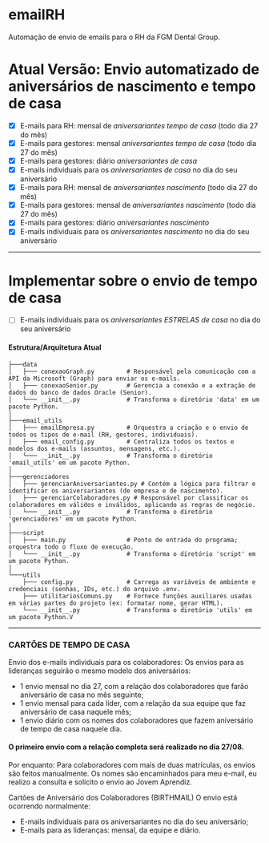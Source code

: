 # emailRH
Automação de envio de emails para o RH da FGM Dental Group.

# Atual Versão: Envio automatizado de aniversários de nascimento e tempo de casa
- [x] E-mails para RH: mensal de *aniversariantes tempo de casa* (todo dia 27 do mês)
- [x] E-mails para gestores: mensal *aniversariantes tempo de casa* (todo dia 27 do mês)
- [x] E-mails para gestores: diário *aniversariantes de casa*
- [x] E-mails individuais para os *aniversariantes de casa* no dia do seu aniversário
- [x] E-mails para RH: mensal de *aniversariantes nascimento* (todo dia 27 do mês)
- [x] E-mails para gestores: mensal de *aniversariantes nascimento* (todo dia 27 do mês)
- [x] E-mails para gestores: diário *aniversariantes nascimento*
- [x] E-mails individuais para os *aniversariantes nascimento* no dia do seu aniversário
---

# Implementar sobre o envio de tempo de casa
- [ ] E-mails individuais para os *aniversariantes ESTRELAS de casa* no dia do seu aniversário

#### Estrutura/Arquitetura Atual
```
├───data
│   ├─── conexaoGraph.py         # Responsável pela comunicação com a API da Microsoft (Graph) para enviar os e-mails.
│   ├─── conexaoSenior.py        # Gerencia a conexão e a extração de dados do banco de dados Oracle (Senior).
│   └─── __init__.py             # Transforma o diretório 'data' em um pacote Python.
│
├───email_utils
│   ├─── emailEmpresa.py         # Orquestra a criação e o envio de todos os tipos de e-mail (RH, gestores, individuais).
│   ├─── email_config.py         # Centraliza todos os textos e modelos dos e-mails (assuntos, mensagens, etc.).
│   └─── __init__.py             # Transforma o diretório 'email_utils' em um pacote Python.
│
├───gerenciadores
│   ├─── gerenciarAniversariantes.py # Contém a lógica para filtrar e identificar os aniversariantes (de empresa e de nascimento).
│   ├─── gerenciarColaboradores.py # Responsável por classificar os colaboradores em válidos e inválidos, aplicando as regras de negócio.
│   └─── __init__.py             # Transforma o diretório 'gerenciadores' em um pacote Python.
│
├───script
│   ├─── main.py                 # Ponto de entrada do programa; orquestra todo o fluxo de execução.
│   └─── __init__.py             # Transforma o diretório 'script' em um pacote Python.
│
└───utils
    ├─── config.py               # Carrega as variáveis de ambiente e credenciais (senhas, IDs, etc.) do arquivo .env.
    ├─── utilitariosComuns.py    # Fornece funções auxiliares usadas em várias partes do projeto (ex: formatar nome, gerar HTML).
    └─── __init__.py             # Transforma o diretório 'utils' em um pacote Python.V
```
---
### CARTÕES DE TEMPO DE CASA
Envio dos e-mails individuais para os colaboradores:
Os envios para as lideranças seguirão o mesmo modelo dos aniversários:
- 1 envio mensal no dia 27, com a relação dos colaboradores que farão aniversário de casa no mês seguinte;
- 1 envio mensal para cada líder, com a relação da sua equipe que faz aniversário de casa naquele mês;
- 1 envio diário com os nomes dos colaboradores que fazem aniversário de tempo de casa naquele dia.

#### O primeiro envio com a relação completa será realizado no dia 27/08.
Por enquanto:
Para colaboradores com mais de duas matrículas, os envios são feitos manualmente.
Os nomes são encaminhados para meu e-mail, eu realizo a consulta e solicito o envio ao Jovem Aprendiz.

Cartões de Aniversário dos Colaboradores (BIRTHMAIL)
O envio está ocorrendo normalmente:
- E-mails individuais para os aniversariantes no dia do seu aniversário;
- E-mails para as lideranças: mensal, da equipe e diário.

